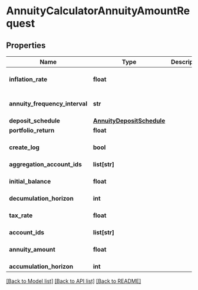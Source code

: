 # AnnuityCalculatorAnnuityAmountRequest

## Properties
Name | Type | Description | Notes
------------ | ------------- | ------------- | -------------
**inflation_rate** | **float** |  | [optional] [default to 0.0]
**annuity_frequency_interval** | **str** |  | [optional] [default to 'year']
**deposit_schedule** | [**AnnuityDepositSchedule**](AnnuityDepositSchedule.md) |  | [optional] 
**portfolio_return** | **float** |  | 
**create_log** | **bool** |  | [optional] [default to False]
**aggregation_account_ids** | **list[str]** |  | [optional] 
**initial_balance** | **float** |  | [optional] [default to 0.0]
**decumulation_horizon** | **int** |  | 
**tax_rate** | **float** |  | [optional] [default to 0.0]
**account_ids** | **list[str]** |  | [optional] 
**annuity_amount** | **float** |  | [optional] [default to 1.0]
**accumulation_horizon** | **int** |  | 

[[Back to Model list]](../README.md#documentation-for-models) [[Back to API list]](../README.md#documentation-for-api-endpoints) [[Back to README]](../README.md)


